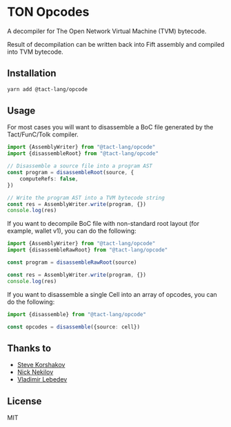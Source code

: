 # TON Opcodes

A decompiler for The Open Network Virtual Machine (TVM) bytecode.

Result of decompilation can be written back into Fift assembly and compiled into TVM bytecode.

## Installation

```bash
yarn add @tact-lang/opcode
```

## Usage

For most cases you will want to disassemble a BoC file generated by the Tact/FunC/Tolk compiler.

```typescript
import {AssemblyWriter} from "@tact-lang/opcode"
import {disassembleRoot} from "@tact-lang/opcode"

// Disassemble a source file into a program AST
const program = disassembleRoot(source, {
    computeRefs: false,
})

// Write the program AST into a TVM bytecode string
const res = AssemblyWriter.write(program, {})
console.log(res)
```

If you want to decompile BoC file with non-standard root layout (for example, wallet v1), you can do the following:

```typescript
import {AssemblyWriter} from "@tact-lang/opcode"
import {disassembleRawRoot} from "@tact-lang/opcode"

const program = disassembleRawRoot(source)

const res = AssemblyWriter.write(program, {})
console.log(res)
```

If you want to disassemble a single Cell into an array of opcodes, you can do the following:

```typescript
import {disassemble} from "@tact-lang/opcode"

const opcodes = disassemble({source: cell})
```

## Thanks to

- [Steve Korshakov](https://github.com/ex3ndr)
- [Nick Nekilov](https://github.com/NickNekilov)
- [Vladimir Lebedev](https://github.com/hacker-volodya)

## License

MIT
